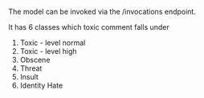
The model can be invoked via the /invocations
endpoint.

It has 6 classes which toxic comment falls under

1. Toxic - level normal
2. Toxic - level high
3. Obscene
4. Threat
5. Insult
6. Identity Hate

